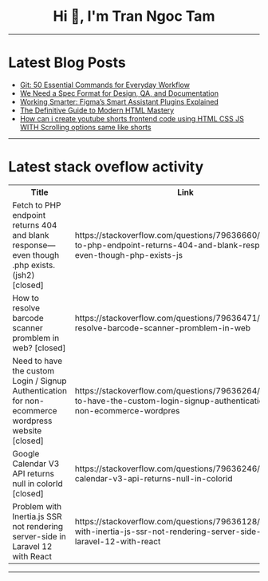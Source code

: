 <h1 align="center">Hi 👋, I'm Tran Ngoc Tam</h1>

---

# Latest Blog Posts 
<!-- BLOG-POST-LIST:START -->
- [Git: 50 Essential Commands for Everyday Workflow](https://dev.to/ahmed_niazy/git-50-essential-commands-for-everyday-workflow-2d7l)
- [We Need a Spec Format for Design, QA, and Documentation](https://dev.to/pckerneis/we-need-a-spec-format-for-design-qa-and-documentation-5a52)
- [Working Smarter: Figma’s Smart Assistant Plugins Explained](https://dev.to/atforeveryoung/working-smarter-figmas-smart-assistant-plugins-explained-eop)
- [The Definitive Guide to Modern HTML Mastery](https://dev.to/code_2/the-definitive-guide-to-modern-html-mastery-6m1)
- [How can i create youtube shorts frontend code using HTML CSS JS WITH Scrolling options same like shorts](https://dev.to/dva3121/how-can-i-create-youtube-shorts-frontend-code-using-html-css-js-with-scrolling-options-same-like-369f)
<!-- BLOG-POST-LIST:END -->

---

# Latest stack oveflow activity
<table>
  <tr><th>Title</th><th>Link</th></tr>
  <!-- STACKOVERFLOW:START --><tr><td>Fetch to PHP endpoint returns 404 and blank response—even though .php exists.&lpar;jsh2&rpar; [closed]</td><td>https://stackoverflow.com/questions/79636660/fetch-to-php-endpoint-returns-404-and-blank-response-even-though-php-exists-js</td></tr><tr><td>How to resolve barcode scanner promblem in web? [closed]</td><td>https://stackoverflow.com/questions/79636471/how-to-resolve-barcode-scanner-promblem-in-web</td></tr><tr><td>Need to have the custom Login / Signup Authentication for non-ecommerce wordpress website [closed]</td><td>https://stackoverflow.com/questions/79636264/need-to-have-the-custom-login-signup-authentication-for-non-ecommerce-wordpres</td></tr><tr><td>Google Calendar V3 API returns null in colorId [closed]</td><td>https://stackoverflow.com/questions/79636246/google-calendar-v3-api-returns-null-in-colorid</td></tr><tr><td>Problem with Inertia.js SSR not rendering server-side in Laravel 12 with React</td><td>https://stackoverflow.com/questions/79636128/problem-with-inertia-js-ssr-not-rendering-server-side-in-laravel-12-with-react</td></tr><!-- STACKOVERFLOW:END -->
</table>

---


